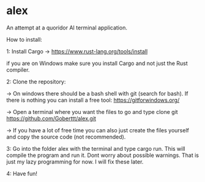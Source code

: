 # alex
An attempt at a quoridor AI terminal application.


How to install:

1: Install Cargo -> https://www.rust-lang.org/tools/install

if you are on Windows make sure you install Cargo and not just the Rust compiler.

2: Clone the repository:

  -> On windows there should be a bash shell with git (search for bash). If there is nothing you can install a free tool: https://gitforwindows.org/
 
  -> Open a terminal where you want the files to go and type clone git https://github.com/Goberttt/alex.git
  
  -> If you have a lot of free time you can also just create the files yourself and copy the source code (not recommended).

3: Go into the folder alex with the terminal and type cargo run. This will compile the program and run it. Dont worry about possible warnings. That is just my lazy programming for now. I will fix these later.

4: Have fun!
